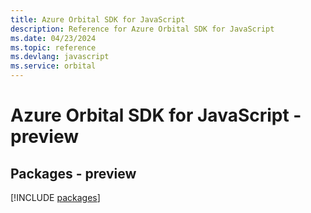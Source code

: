 ```yaml
---
title: Azure Orbital SDK for JavaScript
description: Reference for Azure Orbital SDK for JavaScript
ms.date: 04/23/2024
ms.topic: reference
ms.devlang: javascript
ms.service: orbital
---
```

# Azure Orbital SDK for JavaScript - preview
## Packages - preview
[!INCLUDE [packages](orbital-index.md)]